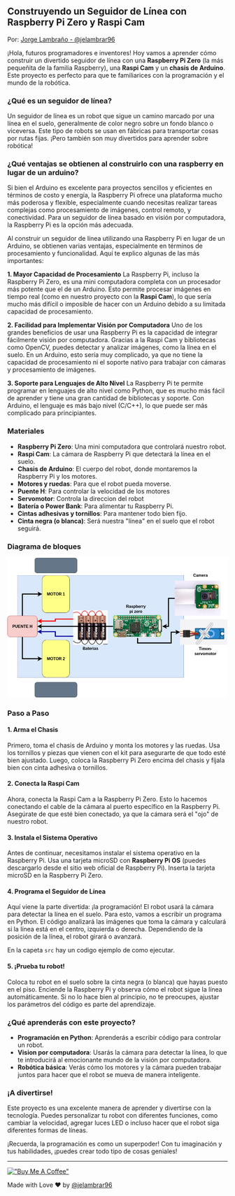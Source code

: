 ## Construyendo un Seguidor de Línea con Raspberry Pi Zero y Raspi Cam

Por: [Jorge Lambraño - @jelambrar96](https://github.com/jelambrar96)

¡Hola, futuros programadores e inventores! Hoy vamos a aprender cómo construir un divertido seguidor de línea con una **Raspberry Pi Zero** (la más pequeñita de la familia Raspberry), una **Raspi Cam** y un **chasis de Arduino**. Este proyecto es perfecto para que te familiarices con la programación y el mundo de la robótica.

### ¿Qué es un seguidor de línea?

Un seguidor de línea es un robot que sigue un camino marcado por una línea en el suelo, generalmente de color negro sobre un fondo blanco o viceversa. Este tipo de robots se usan en fábricas para transportar cosas por rutas fijas. ¡Pero también son muy divertidos para aprender sobre robótica!

### ¿Qué ventajas se obtienen al construirlo con una raspberry en lugar de un arduino?

Si bien el Arduino es excelente para proyectos sencillos y eficientes en términos de costo y energía, la Raspberry Pi ofrece una plataforma mucho más poderosa y flexible, especialmente cuando necesitas realizar tareas complejas como procesamiento de imágenes, control remoto, y conectividad. Para un seguidor de línea basado en visión por computadora, la Raspberry Pi es la opción más adecuada.

Al construir un seguidor de línea utilizando una Raspberry Pi en lugar de un Arduino, se obtienen varias ventajas, especialmente en términos de procesamiento y funcionalidad. Aquí te explico algunas de las más importantes:

**1. Mayor Capacidad de Procesamiento**
La Raspberry Pi, incluso la Raspberry Pi Zero, es una mini computadora completa con un procesador más potente que el de un Arduino. Esto permite procesar imágenes en tiempo real (como en nuestro proyecto con la **Raspi Cam**), lo que sería mucho más difícil o imposible de hacer con un Arduino debido a su limitada capacidad de procesamiento.

**2. Facilidad para Implementar Visión por Computadora**
Uno de los grandes beneficios de usar una Raspberry Pi es la capacidad de integrar fácilmente visión por computadora. Gracias a la Raspi Cam y bibliotecas como OpenCV, puedes detectar y analizar imágenes, como la línea en el suelo. En un Arduino, esto sería muy complicado, ya que no tiene la capacidad de procesamiento ni el soporte nativo para trabajar con cámaras y procesamiento de imágenes.

**3. Soporte para Lenguajes de Alto Nivel**
La Raspberry Pi te permite programar en lenguajes de alto nivel como Python, que es mucho más fácil de aprender y tiene una gran cantidad de bibliotecas y soporte. Con Arduino, el lenguaje es más bajo nivel (C/C++), lo que puede ser más complicado para principiantes.

### Materiales

- **Raspberry Pi Zero**: Una mini computadora que controlará nuestro robot.
- **Raspi Cam**: La cámara de Raspberry Pi que detectará la línea en el suelo.
- **Chasis de Arduino**: El cuerpo del robot, donde montaremos la Raspberry Pi y los motores.
- **Motores y ruedas**: Para que el robot pueda moverse.
- **Puente H**: Para controlar la velocidad de los motores
- **Servomotor**: Controla la direccion del robot
- **Batería o Power Bank**: Para alimentar tu Raspberry Pi.
- **Cintas adhesivas y tornillos**: Para mantener todo bien fijo.
- **Cinta negra (o blanca)**: Será nuestra "línea" en el suelo que el robot seguirá.

### Diagrama de bloques 

![bloques](drawio/raspi-line-tracker.drawio.png)

### Paso a Paso

#### 1. Arma el Chasis
Primero, toma el chasis de Arduino y monta los motores y las ruedas. Usa los tornillos y piezas que vienen con el kit para asegurarte de que todo esté bien ajustado. Luego, coloca la Raspberry Pi Zero encima del chasis y fíjala bien con cinta adhesiva o tornillos.

#### 2. Conecta la Raspi Cam
Ahora, conecta la Raspi Cam a la Raspberry Pi Zero. Esto lo hacemos conectando el cable de la cámara al puerto específico en la Raspberry Pi. Asegúrate de que esté bien conectado, ya que la cámara será el "ojo" de nuestro robot.

#### 3. Instala el Sistema Operativo
Antes de continuar, necesitamos instalar el sistema operativo en la Raspberry Pi. Usa una tarjeta microSD con **Raspberry Pi OS** (puedes descargarlo desde el sitio web oficial de Raspberry Pi). Inserta la tarjeta microSD en la Raspberry Pi Zero.

#### 4. Programa el Seguidor de Línea
Aquí viene la parte divertida: ¡la programación! El robot usará la cámara para detectar la línea en el suelo. Para esto, vamos a escribir un programa en Python. El código analizará las imágenes que toma la cámara y calculará si la línea está en el centro, izquierda o derecha. Dependiendo de la posición de la línea, el robot girará o avanzará.

En la capeta `src` hay un codigo ejemplo de como ejecutar. 

#### 5. ¡Prueba tu robot!
Coloca tu robot en el suelo sobre la cinta negra (o blanca) que hayas puesto en el piso. Enciende la Raspberry Pi y observa cómo el robot sigue la línea automáticamente. Si no lo hace bien al principio, no te preocupes, ajustar los parámetros del código es parte del aprendizaje.

### ¿Qué aprenderás con este proyecto?

- **Programación en Python**: Aprenderás a escribir código para controlar un robot.
- **Vision por computadora**: Usarás la cámara para detectar la línea, lo que te introducirá al emocionante mundo de la visión por computadora.
- **Robótica básica**: Verás cómo los motores y la cámara pueden trabajar juntos para hacer que el robot se mueva de manera inteligente.

### ¡A divertirse!

Este proyecto es una excelente manera de aprender y divertirse con la tecnología. Puedes personalizar tu robot con diferentes funciones, como cambiar la velocidad, agregar luces LED o incluso hacer que el robot siga diferentes formas de líneas.

¡Recuerda, la programación es como un superpoder! Con tu imaginación y tus habilidades, ¡puedes crear todo tipo de cosas geniales!

____

[!["Buy Me A Coffee"](https://www.buymeacoffee.com/assets/img/custom_images/orange_img.png)](https://www.buymeacoffee.com/jelambrar1)

Made with Love ❤️ by [@jelambrar96](https://github.com/jelambrar96)
